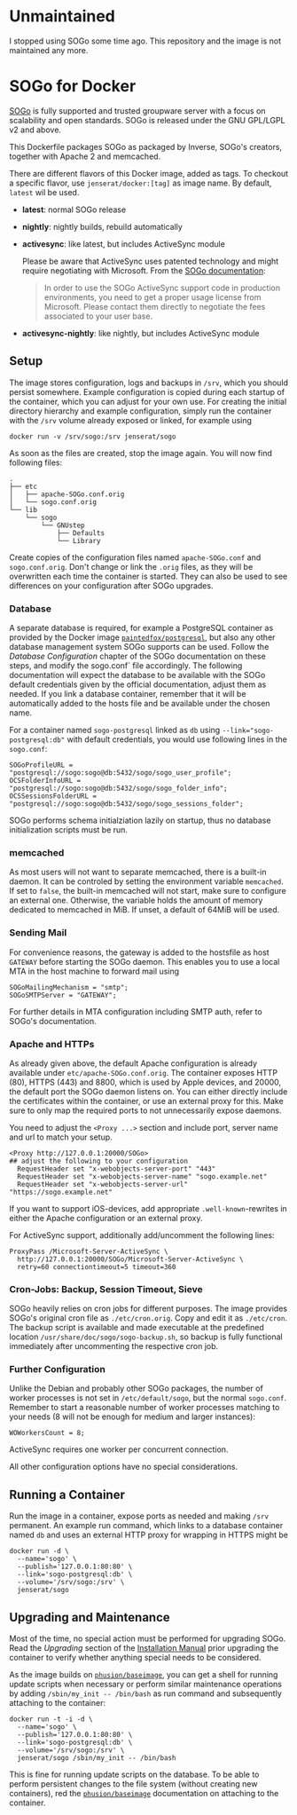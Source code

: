 # Unmaintained

I stopped using SOGo some time ago. This repository and the image is not maintained any more.

# SOGo for Docker

[SOGo](http://www.sogo.nu) is fully supported and trusted groupware server with a focus on scalability and open standards. SOGo is released under the GNU GPL/LGPL v2 and above. 

This Dockerfile packages SOGo as packaged by Inverse, SOGo's creators, together with Apache 2 and memcached.

There are different flavors of this Docker image, added as tags. To checkout a specific flavor, use `jenserat/docker:[tag]` as image name. By default, `latest` wil be used.

  - **latest**: normal SOGo release
  - **nightly**: nightly builds, rebuild automatically
  - **activesync**: like latest, but includes ActiveSync module
  
    Please be aware that ActiveSync uses patented technology and might require negotiating with Microsoft. From the [SOGo documentation](http://www.sogo.nu/files/docs/SOGo%20Installation%20Guide.pdf):

    > In order to use the SOGo ActiveSync support code in production
    > environments, you need to get a proper usage license from Microsoft.
    > Please contact them directly to negotiate the fees associated to your
    > user base.

  - **activesync-nightly**: like nightly, but includes ActiveSync module

## Setup

The image stores configuration, logs and backups in `/srv`, which you should persist somewhere. Example configuration is copied during each startup of the container, which you can adjust for your own use. For creating the initial directory hierarchy and example configuration, simply run the container with the `/srv` volume already exposed or linked, for example using

    docker run -v /srv/sogo:/srv jenserat/sogo

As soon as the files are created, stop the image again. You will now find following files:

    .
    ├── etc
    │   ├── apache-SOGo.conf.orig
    │   └── sogo.conf.orig
    └── lib
        └── sogo
            └── GNUstep
                ├── Defaults
                └── Library

Create copies of the configuration files named `apache-SOGo.conf` and `sogo.conf.orig`. Don't change or link the `.orig` files, as they will be overwritten each time the container is started. They can also be used to see differences on your configuration after SOGo upgrades.

### Database

A separate database is required, for example a PostgreSQL container as provided by the Docker image [`paintedfox/postgresql`](https://registry.hub.docker.com/u/paintedfox/postgresql/), but also any other database management system SOGo supports can be used. Follow the _Database Configuration_ chapter of the SOGo documentation on these steps, and modify the sogo.conf` file accordingly. The following documentation will expect the database to be available with the SOGo default credentials given by the official documentation, adjust them as needed. If you link a database container, remember that it will be automatically added to the hosts file and be available under the chosen name.

For a container named `sogo-postgresql` linked as `db` using `--link="sogo-postgresql:db"` with default credentials, you would use following lines in the `sogo.conf`:

    SOGoProfileURL = "postgresql://sogo:sogo@db:5432/sogo/sogo_user_profile";
    OCSFolderInfoURL = "postgresql://sogo:sogo@db:5432/sogo/sogo_folder_info";
    OCSSessionsFolderURL = "postgresql://sogo:sogo@db:5432/sogo/sogo_sessions_folder";

SOGo performs schema initialziation lazily on startup, thus no database initialization scripts must be run.

### memcached

As most users will not want to separate memcached, there is a built-in daemon. It can be controled by setting the environment variable `memcached`. If set to `false`, the built-in memcached will not start, make sure to configure an external one. Otherwise, the variable holds the amount of memory dedicated to memcached in MiB. If unset, a default of 64MiB will be used.

### Sending Mail

For convenience reasons, the gateway is added to the hostsfile as host `GATEWAY` before starting the SOGo daemon. This enables you to use a local MTA in the host machine to forward mail using

    SOGoMailingMechanism = "smtp";
    SOGoSMTPServer = "GATEWAY";
 
For further details in MTA configuration including SMTP auth, refer to SOGo's documentation.

### Apache and HTTPs

As already given above, the default Apache configuration is already available under `etc/apache-SOGo.conf.orig`. The container exposes HTTP (80), HTTPS (443) and 8800, which is used by Apple devices, and 20000, the default port the SOGo daemon listens on. You can either directly include the certificates within the container, or use an external proxy for this. Make sure to only map the required ports to not unnecessarily expose daemons.

You need to adjust the `<Proxy ...>` section and include port, server name and url to match your setup.

    <Proxy http://127.0.0.1:20000/SOGo>
    ## adjust the following to your configuration
      RequestHeader set "x-webobjects-server-port" "443"
      RequestHeader set "x-webobjects-server-name" "sogo.example.net"
      RequestHeader set "x-webobjects-server-url" "https://sogo.example.net"

If you want to support iOS-devices, add appropriate `.well-known`-rewrites in either the Apache configuration or an external proxy.

For ActiveSync support, additionally add/uncomment the following lines:

    ProxyPass /Microsoft-Server-ActiveSync \
      http://127.0.0.1:20000/SOGo/Microsoft-Server-ActiveSync \
      retry=60 connectiontimeout=5 timeout=360


### Cron-Jobs: Backup, Session Timeout, Sieve

SOGo heavily relies on cron jobs for different purposes. The image provides SOGo's original cron file as `./etc/cron.orig`. Copy and edit it as `./etc/cron`. The backup script is available and made executable at the predefined location `/usr/share/doc/sogo/sogo-backup.sh`, so backup is fully functional immediately after uncommenting the respective cron job.

### Further Configuration

Unlike the Debian and probably other SOGo packages, the number of worker processes is not set in `/etc/default/sogo`, but the normal `sogo.conf`. Remember to start a reasonable number of worker processes matching to your needs (8 will not be enough for medium and larger instances):

    WOWorkersCount = 8;

ActiveSync requires one worker per concurrent connection.

All other configuration options have no special considerations.

## Running a Container

Run the image in a container, expose ports as needed and making `/srv` permanent. An example run command, which links to a database container named `db` and uses an external HTTP proxy for wrapping in HTTPS might be

    docker run -d \
      --name='sogo' \
      --publish='127.0.0.1:80:80' \
      --link='sogo-postgresql:db' \
      --volume='/srv/sogo:/srv' \
      jenserat/sogo

## Upgrading and Maintenance

Most of the time, no special action must be performed for upgrading SOGo. Read the _Upgrading_ section of the [Installation Manual](http://www.sogo.nu/files/docs/SOGo%20Installation%20Guide.pdf) prior upgrading the container to verify whether anything special needs to be considered.

As the image builds on [`phusion/baseimage`](https://github.com/phusion/baseimage-docker), you can get a shell for running update scripts when necessary or perform similar maintenance operations by adding `/sbin/my_init -- /bin/bash` as run command and subsequently attaching to the container:

    docker run -t -i -d \
      --name='sogo' \
      --publish='127.0.0.1:80:80' \
      --link='sogo-postgresql:db' \
      --volume='/srv/sogo:/srv' \
      jenserat/sogo /sbin/my_init -- /bin/bash

This is fine for running update scripts on the database. To be able to perform persistent changes to the file system (without creating new containers), red the [`phusion/baseimage`](https://github.com/phusion/baseimage-docker) documentation on attaching to the container.
